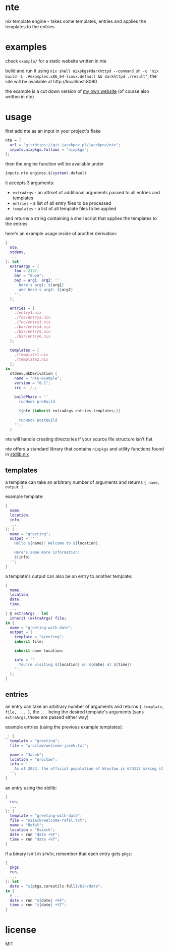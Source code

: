 # nte

nix template engine - takes some templates, entries and applies the templates to the entries

# examples

check `example/` for a static website written in nte

build and run it using `nix shell nixpkgs#darkhttpd --command sh -c "nix build -L .#examples.x86_64-linux.default && darkhttpd ./result"`; the site will be available at http://localhost:8080

the example is a cut down version of [my own website](https://jacekpoz.pl) (of course also written in nte)

# usage

first add nte as an input in your project's flake

```nix
nte = {
  url = "git+https://git.jacekpoz.pl/jacekpoz/nte";
  inputs.nixpkgs.follows = "nixpkgs";
};
```

then the engine function will be available under
```nix
inputs.nte.engines.${system}.default
```
it accepts 3 arguments:

- `extraArgs` - an attrset of additional arguments passed to all entries and templates
- `entries` - a list of all entry files to be processed
- `templates` - a list of all template files to be applied

and returns a string containing a shell script that applies the templates to the entries

here's an example usage inside of another derivation:
```nix
{
  nte,
  stdenv,
  ...
}: let
  extraArgs = {
    foo = 2137;
    bar = "dupa";
    baz = arg1: arg2: ''
      here's arg1: ${arg1}
      and here's arg2: ${arg2}
    '';
  };

  entries = [
    ./entry1.nix
    ./foo/entry2.nix
    ./foo/entry3.nix
    ./bar/entry4.nix
    ./bar/entry5.nix
    ./bar/entry6.nix
  ];

  templates = [
    ./template1.nix
    ./template2.nix
  ];
in
  stdenv.mkDerivation {
    name = "nte-example";
    version = "0.1";
    src = ./.;
  
    buildPhase = ''
      runHook preBuild

      ${nte {inherit extraArgs entries templates;}}
  
      runHook postBuild
    '';
  }
```

nte will handle creating directories if your source file structure isn't flat

nte offers a standard library that contains `nixpkgs` and utility functions found in [stdlib.nix](./stdlib.nix)

## templates

a template can take an arbitrary number of arguments and returns `{ name, output }`

example template:
```nix
{
  name,
  location,
  info,
  ...
}: {
  name = "greeting";
  output = ''
    Hello ${name}! Welcome to ${location}.

    Here's some more information:
    ${info}
  '';
}
```

a template's output can also be an entry to another template:
```nix
{
  name,
  location,
  date,
  time,
  ...
} @ extraArgs : let
  inherit (extraArgs) file;
in {
  name = "greeting-with-date";
  output = {
    template = "greeting";
    inherit file;

    inherit name location;

    info = ''
      You're visiting ${location} on ${date} at ${time}!
    '';
  };
}
```

## entries

an entry can take an arbitrary number of arguments and returns `{ template, file, ... }`, the `...` being the desired template's arguments (sans `extraArgs`, those are passed either way)

example entries (using the previous example templates):
```nix
_: {
  template = "greeting";
  file = "wroclaw/welcome-jacek.txt";

  name = "Jacek";
  location = "Wrocław";
  info = ''
    As of 2023, the official population of Wrocław is 674132 making it the third largest city in Poland.
  '';
}
```
an entry using the stdlib:
```nix
{
  run,
  ...
}: {
  template = "greeting-with-date";
  file = "osieck/welcome-rafal.txt";
  name = "Rafał";
  location = "Osieck";
  date = run "date +%F";
  time = run "date +%T";
}
```
if a binary isn't in `$PATH`, remember that each entry gets `pkgs`:
```nix
{
  pkgs,
  run,
  ...
}: let
  date = "${pkgs.coreutils-full}/bin/date";
in {
  # ...
  date = run "${date} +%F";
  time = run "${date} +%T";
}
```

# license
MIT
